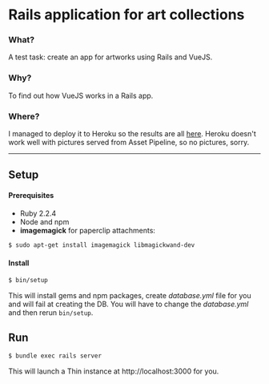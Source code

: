 # Rails application for art collections

### What?
A test task: create an app for artworks using Rails and VueJS.

### Why?
To find out how VueJS works in a Rails app.

### Where?
I managed to deploy it to Heroku so the results are all [here](https://artfinder-rails.herokuapp.com/). Heroku doesn't work well with pictures served from Asset Pipeline, so no pictures, sorry.

---

## Setup
#### Prerequisites
* Ruby 2.2.4
* Node and npm
* **imagemagick** for paperclip attachments:

```bash
$ sudo apt-get install imagemagick libmagickwand-dev
```

#### Install
```bash
$ bin/setup
```
This will install gems and npm packages, create *database.yml* file for you and will fail at creating the DB.
You will have to change the *database.yml* and then rerun `bin/setup`.

## Run
```bash
$ bundle exec rails server
```
This will launch a Thin instance at http://localhost:3000 for you.
